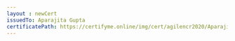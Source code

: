 ```yaml
--- 
layout : newCert 
issuedTo: Aparajita Gupta 
certificatePath: https://certifyme.online/img/cert/agilencr2020/AparajitaGupta_b0076.png
--- 
```

